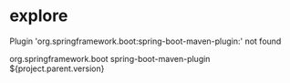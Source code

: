 # explore

Plugin 'org.springframework.boot:spring-boot-maven-plugin:' not found

<plugin>
    <groupId>org.springframework.boot</groupId>
    <artifactId>spring-boot-maven-plugin</artifactId>
    <version>${project.parent.version}</version>
</plugin>
